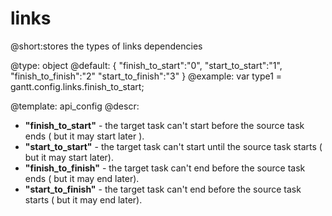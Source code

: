 links
=============
@short:stores the types of links dependencies
	

@type: object
@default:
{
	"finish_to_start":"0",
	"start_to_start":"1",
	"finish_to_finish":"2"
	"start_to_finish":"3"
}
@example:
var type1 = gantt.config.links.finish_to_start;

@template:	api_config
@descr:

- **"finish_to_start"** - the target task can't start before the source task ends ( but it may start later ).
- **"start_to_start"** - the target task can't start until the source task starts ( but it may start later).
- **"finish_to_finish"** -  the target task can't end before the source task ends ( but it may end later).
- **"start_to_finish"** - the target task can't end before the source task starts ( but it may end later).